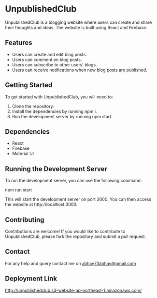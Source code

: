 
# UnpublishedClub

UnpublishedClub is a blogging website where users can create and share their thoughts and ideas. The website is built using React and Firebase.

## Features

* Users can create and edit blog posts.
* Users can comment on blog posts.
* Users can subscribe to other users' blogs.
* Users can receive notifications when new blog posts are published.

## Getting Started

To get started with UnpublishedClub, you will need to:

1. Clone the repository.
2. Install the dependencies by running npm i.
3. Run the development server by running npm start.

## Dependencies

* React
* Firebase
* Material UI

## Running the Development Server

To run the development server, you can use the following command:


npm run start


This will start the development server on port 3000. You can then access the website at http://localhost:3000.

## Contributing

Contributions are welcome! If you would like to contribute to UnpublishedClub, please fork the repository and submit a pull request.

## Contact

For any help and query contact me on abhay73abhay@gmail.com

## Deployment Link

http://unpublishedclub.s3-website-ap-northeast-1.amazonaws.com/

